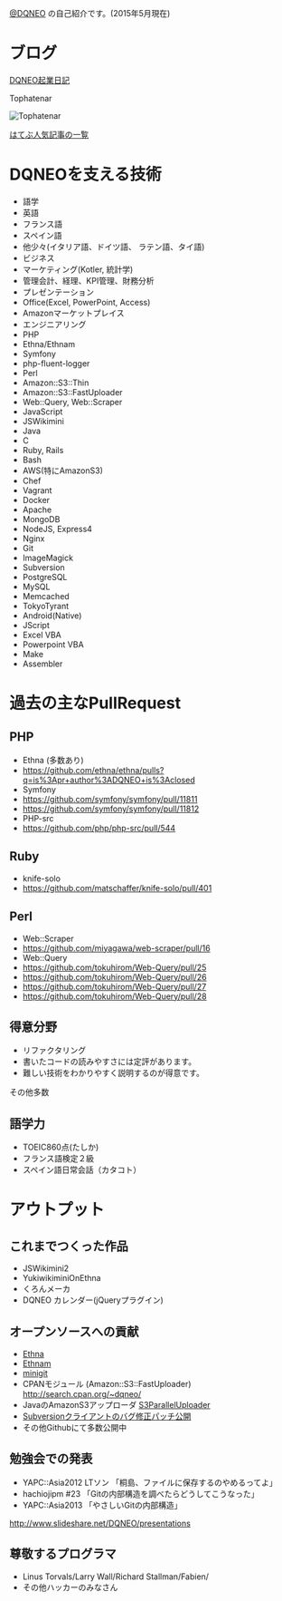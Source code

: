 [@DQNEO](http://twitter.com/DQNEO) の自己紹介です。(2015年5月現在)

# ブログ
[DQNEO起業日記](http://dqn.sakusakutto.jp/)

Tophatenar

![Tophatenar](http://tophatenar.com/chart/correlation_small/http://dqn.sakusakutto.jp/)

[はてぶ人気記事の一覧](http://b.hatena.ne.jp/entrylist?sort=count&url=http%3A%2F%2Fdqn.sakusakutto.jp%2F
)

# DQNEOを支える技術
* 語学
 * 英語
 * フランス語
 * スペイン語
 * 他少々(イタリア語、ドイツ語、 ラテン語、タイ語)
* ビジネス
 * マーケティング(Kotler, 統計学)
 * 管理会計、経理、KPI管理、財務分析
 * プレゼンテーション
 * Office(Excel, PowerPoint, Access)
 * Amazonマーケットプレイス
* エンジニアリング
 * PHP
  * Ethna/Ethnam
  * Symfony
  * php-fluent-logger
 * Perl
  * Amazon::S3::Thin
  * Amazon::S3::FastUploader
  * Web::Query, Web::Scraper
 * JavaScript
  * JSWikimini
 * Java
 * C
 * Ruby, Rails
 * Bash
 * AWS(特にAmazonS3)
 * Chef
 * Vagrant
 * Docker
 * Apache
 * MongoDB
 * NodeJS, Express4
 * Nginx
 * Git
 * ImageMagick
 * Subversion
 * PostgreSQL
 * MySQL
 * Memcached
 * TokyoTyrant
 * Android(Native)
 * JScript
 * Excel VBA
 * Powerpoint VBA
 * Make
 * Assembler


# 過去の主なPullRequest

## PHP
* Ethna (多数あり)
 * https://github.com/ethna/ethna/pulls?q=is%3Apr+author%3ADQNEO+is%3Aclosed
* Symfony
 * https://github.com/symfony/symfony/pull/11811
 * https://github.com/symfony/symfony/pull/11812
* PHP-src
 * https://github.com/php/php-src/pull/544
 
## Ruby
* knife-solo
 * https://github.com/matschaffer/knife-solo/pull/401

## Perl
* Web::Scraper
 * https://github.com/miyagawa/web-scraper/pull/16
* Web::Query
 * https://github.com/tokuhirom/Web-Query/pull/25
 * https://github.com/tokuhirom/Web-Query/pull/26
 * https://github.com/tokuhirom/Web-Query/pull/27
 * https://github.com/tokuhirom/Web-Query/pull/28


## 得意分野

* リファクタリング
* 書いたコードの読みやすさには定評があります。
* 難しい技術をわかりやすく説明するのが得意です。

その他多数

## 語学力
* TOEIC860点(たしか)
* フランス語検定２級
* スペイン語日常会話（カタコト）


# アウトプット

## これまでつくった作品

* JSWikimini2
* YukiwikiminiOnEthna
* くろんメーカ
* DQNEO カレンダー(jQueryプラグイン)

## オープンソースへの貢献
* [Ethna](https://github.com/ethna/ethna)
* [Ethnam](https://github.com/DQNEO/ethnam)
* [minigit](https://github.com/DQNEO/minigit)
* CPANモジュール (Amazon::S3::FastUploader) http://search.cpan.org/~dqneo/
* JavaのAmazonS3アップローダ [S3ParallelUploader](https://github.com/DQNEO/S3ParallelUploader)
* [Subversionクライアントのバグ修正パッチ公開](http://dqn.sakusakutto.jp/2012/05/svn_E235000_In_file_subversion_libsvn_wc_update_editor.c_line_1583%20.html)
* その他Githubにて多数公開中

## 勉強会での発表
* YAPC::Asia2012 LTソン 「桐島、ファイルに保存するのやめるってよ」
* hachiojipm #23 「Gitの内部構造を調べたらどうしてこうなった」
* YAPC::Asia2013 「やさしいGitの内部構造」

http://www.slideshare.net/DQNEO/presentations

## 尊敬するプログラマ
* Linus Torvals/Larry Wall/Richard Stallman/Fabien/
* その他ハッカーのみなさん
